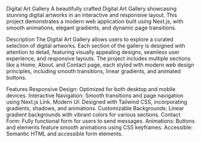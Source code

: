 Digital Art Gallery
A beautifully crafted Digital Art Gallery showcasing stunning digital artworks in an interactive and responsive layout. This project demonstrates a modern web application built using Next.js, with smooth animations, elegant gradients, and dynamic page transitions.

Description
The Digital Art Gallery allows users to explore a curated selection of digital artworks. Each section of the gallery is designed with attention to detail, featuring visually appealing designs, seamless user experience, and responsive layouts. The project includes multiple sections like a Home, About, and Contact page, each styled with modern web design principles, including smooth transitions, linear gradients, and animated buttons.

Features
Responsive Design: Optimized for both desktop and mobile devices.
Interactive Navigation: Smooth transitions and page navigation using Next.js Link.
Modern UI: Designed with Tailwind CSS, incorporating gradients, shadows, and animations.
Customizable Backgrounds: Linear gradient backgrounds with vibrant colors for various sections.
Contact Form: Fully functional form for users to send messages.
Animations: Buttons and elements feature smooth animations using CSS keyframes.
Accessible: Semantic HTML and accessible form elements.